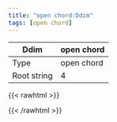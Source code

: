 ```yaml
---
title: "open chord:Ddim"
tags: [open chord]
---
```


|Ddim|open chord|
|---|---|
|Type|open chord|
|Root string|4|
{{< rawhtml >}}
<div class="container"></div>
<script>
const selector = '#container';
const chord = new ChordBox(selector);
chord.draw((new String("XX0101")));
</script>
{{< /rawhtml >}}
